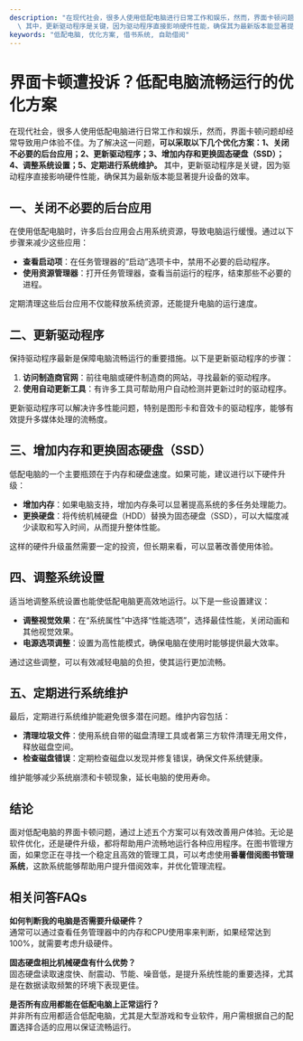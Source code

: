 ```yaml
---
description: "在现代社会，很多人使用低配电脑进行日常工作和娱乐，然而，界面卡顿问题却经常导致用户体验不佳。为了解决这一问题，**可以采取以下几个优化方案：1、关闭不必要的后台应用；2、更新驱动程序；3、增加内存和更换固态硬盘（SSD）；4、调整系统设置；5、定期进行系统维护。**\
  \ 其中，更新驱动程序是关键，因为驱动程序直接影响硬件性能，确保其为最新版本能显著提升设备的效率。"
keywords: "低配电脑, 优化方案, 借书系统, 自助借阅"
---
```

# 界面卡顿遭投诉？低配电脑流畅运行的优化方案

在现代社会，很多人使用低配电脑进行日常工作和娱乐，然而，界面卡顿问题却经常导致用户体验不佳。为了解决这一问题，**可以采取以下几个优化方案：1、关闭不必要的后台应用；2、更新驱动程序；3、增加内存和更换固态硬盘（SSD）；4、调整系统设置；5、定期进行系统维护。** 其中，更新驱动程序是关键，因为驱动程序直接影响硬件性能，确保其为最新版本能显著提升设备的效率。

## 一、关闭不必要的后台应用

在使用低配电脑时，许多后台应用会占用系统资源，导致电脑运行缓慢。通过以下步骤来减少这些应用：

- **查看启动项**：在任务管理器的“启动”选项卡中，禁用不必要的启动程序。
- **使用资源管理器**：打开任务管理器，查看当前运行的程序，结束那些不必要的进程。

定期清理这些后台应用不仅能释放系统资源，还能提升电脑的运行速度。

## 二、更新驱动程序

保持驱动程序最新是保障电脑流畅运行的重要措施。以下是更新驱动程序的步骤：

1. **访问制造商官网**：前往电脑或硬件制造商的网站，寻找最新的驱动程序。
2. **使用自动更新工具**：有许多工具可帮助用户自动检测并更新过时的驱动程序。

更新驱动程序可以解决许多性能问题，特别是图形卡和音效卡的驱动程序，能够有效提升多媒体处理的流畅度。

## 三、增加内存和更换固态硬盘（SSD）

低配电脑的一个主要瓶颈在于内存和硬盘速度。如果可能，建议进行以下硬件升级：

- **增加内存**：如果电脑支持，增加内存条可以显著提高系统的多任务处理能力。
- **更换硬盘**：将传统机械硬盘（HDD）替换为固态硬盘（SSD），可以大幅度减少读取和写入时间，从而提升整体性能。

这样的硬件升级虽然需要一定的投资，但长期来看，可以显著改善使用体验。

## 四、调整系统设置

适当地调整系统设置也能使低配电脑更高效地运行。以下是一些设置建议：

- **调整视觉效果**：在“系统属性”中选择“性能选项”，选择最佳性能，关闭动画和其他视觉效果。
- **电源选项调整**：设置为高性能模式，确保电脑在使用时能够提供最大效率。

通过这些调整，可以有效减轻电脑的负担，使其运行更加流畅。

## 五、定期进行系统维护

最后，定期进行系统维护能避免很多潜在问题。维护内容包括：

- **清理垃圾文件**：使用系统自带的磁盘清理工具或者第三方软件清理无用文件，释放磁盘空间。
- **检查磁盘错误**：定期检查磁盘以发现并修复错误，确保文件系统健康。

维护能够减少系统崩溃和卡顿现象，延长电脑的使用寿命。

## 结论

面对低配电脑的界面卡顿问题，通过上述五个方案可以有效改善用户体验。无论是软件优化，还是硬件升级，都将帮助用户流畅地运行各种应用程序。在图书管理方面，如果您正在寻找一个稳定且高效的管理工具，可以考虑使用**番薯借阅图书管理系统**，这款系统能够帮助用户提升借阅效率，并优化管理流程。

## 相关问答FAQs

**如何判断我的电脑是否需要升级硬件？**  
通常可以通过查看任务管理器中的内存和CPU使用率来判断，如果经常达到100%，就需要考虑升级硬件。

**固态硬盘相比机械硬盘有什么优势？**  
固态硬盘读取速度快、耐震动、节能、噪音低，是提升系统性能的重要选择，尤其是在数据读取频繁的环境下表现更佳。

**是否所有应用都能在低配电脑上正常运行？**  
并非所有应用都适合低配电脑，尤其是大型游戏和专业软件，用户需根据自己的配置选择合适的应用以保证流畅运行。
